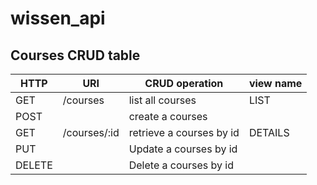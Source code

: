 # wissen_api

## Courses CRUD table

| HTTP  | URI          | CRUD operation       | view name       |
| ------|--------------|----------------------|-----------------|
| GET   | /courses     | list all courses   | LIST            |
| POST  |              | create a courses    |                 |
| GET   | /courses/:id | retrieve a courses by id|  DETAILS   |
| PUT   |              | Update  a courses by id|                 |
|DELETE |              | Delete  a courses by id|                 |

